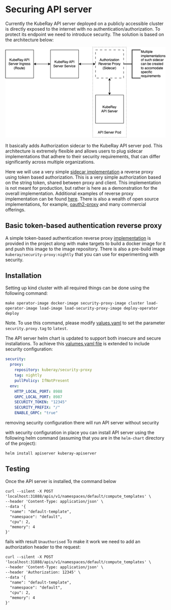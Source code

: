 # Securing API server

Currently the KubeRay API server deployed on a publicly accessible cluster is directly exposed to the internet with no authentication/authorization. To protect its endpoint we need to introduce security.
The solution is based on the architecture below:

![Overall security implementation](img/authorization.png)

It basically adds Authorization sidecar to the KubeRay API server pod. This architecture is extremely flexible and allows users to plug sidecar implementations that adhere to their security requirements, that can differ significantly across multiple organizations.

Here we will use a very simple [sidecar implementation](../experimental/cmd/main.go) a reverse proxy using token based authorization. This is a very simple authorization based on the string token, shared between proxy and client. This implementation is not meant for production, but rather is here as a demonstration for the overall implementation. Additional examples of reverse proxy implementation can be found [here](https://github.com/blublinsky/auth-reverse-proxy). There is also a wealth of open source implementations, for example, [oauth2-proxy](https://github.com/oauth2-proxy/oauth2-proxy) and many commercial offerings.

## Basic token-based authentication reverse proxy

A simple token-based authentication reverse proxy [implementation](../experimental/cmd/main.go) is provided in the project along with make targets to build a docker image for it and push this image to the image repository. There is also a pre-build image `kuberay/security-proxy:nightly` that you can use for experimenting with security.

## Installation

Setting up kind cluster with all required things can be done using the following command:

```shell
make operator-image docker-image security-proxy-image cluster load-operator-image load-image load-security-proxy-image deploy-operator deploy
```

Note. To use this command, please modify [values.yaml](../helm-chart/kuberay-apiserver/values.yaml) to set the parameter `security.proxy.tag` to `latest`.

The API server helm chart is updated to support both insecure and secure installations. To achieve this [valumes.yaml file](../helm-chart/kuberay-apiserver/values.yaml) is extended to include security configuration:

```yaml
security:
  proxy:
    repository: kuberay/security-proxy
    tag: nightly
    pullPolicy: IfNotPresent
  env:
    HTTP_LOCAL_PORT: 8988
    GRPC_LOCAL_PORT: 8987
    SECURITY_TOKEN: "12345"
    SECURITY_PREFIX: "/"
    ENABLE_GRPC: "true"
```

removing security configuration there will run API server without security

with security configuration in place you can install API server using the following helm command (assuming that you are in the `helm-chart` directory of the project):

```shell
helm install apiserver kuberay-apiserver
```

## Testing

Once the API server is installed, the command below

```shell
curl --silent -X POST 'localhost:31888/apis/v1/namespaces/default/compute_templates' \
--header 'Content-Type: application/json' \
--data '{
  "name": "default-template",
  "namespace": "default",
  "cpu": 2,
  "memory": 4
}'
```

fails with result `Unauthorised`
To make it work we need to add an authorization header to the request:

```shell
curl --silent -X POST 'localhost:31888/apis/v1/namespaces/default/compute_templates' \
--header 'Content-Type: application/json' \
--header 'Authorization: 12345' \
--data '{
  "name": "default-template",
  "namespace": "default",
  "cpu": 2,
  "memory": 4
}'
```
